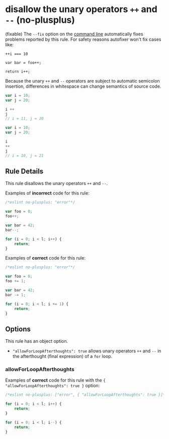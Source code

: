 # disallow the unary operators `++` and `--` (no-plusplus)

(fixable) The `--fix` option on the [command line](../user-guide/command-line-interface#fix) automatically fixes problems reported by this rule.
For safety reasons autofixer won't fix cases like:

```
++i === 10
```

```
var bar = foo++;
```

```
return i++;
```

Because the unary `++` and `--` operators are subject to automatic semicolon insertion, differences in whitespace can change semantics of source code.

```js
var i = 10;
var j = 20;

i ++
j
// i = 11, j = 20
```

```js
var i = 10;
var j = 20;

i
++
j
// i = 10, j = 21
```

## Rule Details

This rule disallows the unary operators `++` and `--`.

Examples of **incorrect** code for this rule:

```js
/*eslint no-plusplus: "error"*/

var foo = 0;
foo++;

var bar = 42;
bar--;

for (i = 0; i < l; i++) {
    return;
}
```

Examples of **correct** code for this rule:

```js
/*eslint no-plusplus: "error"*/

var foo = 0;
foo += 1;

var bar = 42;
bar -= 1;

for (i = 0; i < l; i += 1) {
    return;
}
```

## Options

This rule has an object option.

* `"allowForLoopAfterthoughts": true` allows unary operators `++` and `--` in the afterthought (final expression) of a `for` loop.

### allowForLoopAfterthoughts

Examples of **correct** code for this rule with the `{ "allowForLoopAfterthoughts": true }` option:

```js
/*eslint no-plusplus: ["error", { "allowForLoopAfterthoughts": true }]*/

for (i = 0; i < l; i++) {
    return;
}

for (i = 0; i < l; i--) {
    return;
}
```
